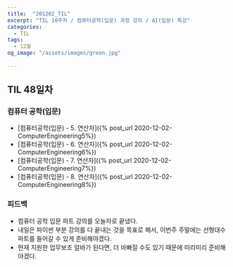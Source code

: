 ```yaml
---
title:  "201202_TIL"
excerpt: "TIL 10주차 / 컴퓨터공학(입문) 과정 강의 / AI(입문) 특강"
categories:
  - TIL
tags:
  - 12월
og_image: "/assets/images/green.jpg"
  
---
```

## TIL 48일차

### 컴퓨터 공학(입문)
- [컴퓨터공학(입문) - 5. 연산자]({% post_url 2020-12-02-ComputerEngineering5%})
- [컴퓨터공학(입문) - 6. 연산자]({% post_url 2020-12-02-ComputerEngineering6%})
- [컴퓨터공학(입문) - 7. 연산자]({% post_url 2020-12-02-ComputerEngineering7%})
- [컴퓨터공학(입문) - 8. 연산자]({% post_url 2020-12-02-ComputerEngineering8%})



### 피드백
- 컴퓨터 공학 입문 파트 강의를 오늘자로 끝냈다.
- 내일은 파이썬 부분 강의를 다 끝내는 것을 목표로 해서, 이번주 주말에는 선형대수 파트를 들어갈 수 있게 준비해야겠다.
- 현재 지원한 업무보조 알바가 된다면, 더 바빠질 수도 있기 때문에 미리미리 준비해야겠다.

